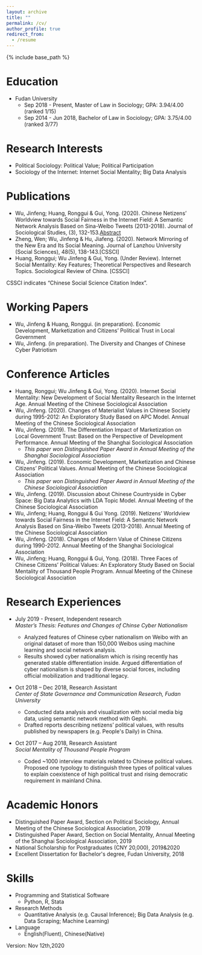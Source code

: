 ```yaml
---
layout: archive
title: ""
permalink: /cv/
author_profile: true
redirect_from:
  - /resume
---
```


{% include base_path %}


Education
======
* Fudan University 
  * Sep 2018 - Present,  Master of Law in Sociology; GPA: 3.94/4.00 (ranked 1/15)
  * Sep 2014 - Jun 2018, Bachelor of Law in Sociology; GPA: 3.75/4.00 (ranked 3/77)  
  
Research Interests
======
* Political Sociology: Political Value; Political Participation
* Sociology of the Internet: Internet Social Mentality; Big Data Analysis  
  
Publications
======
* Wu, Jinfeng; Huang, Ronggui & Gui, Yong. (2020). Chinese Netizens’ Worldview towards Social Fairness in the Internet Field: A Semantic Network Analysis Based on Sina-Weibo Tweets (2013-2018). Journal of Sociological Studies, (3), 132-153.[Abstract](https://www.jikan.com.cn/iedolDetail/2079113)
* Zheng, Wen; Wu, Jinfeng & Hu, Jiafeng. (2020). Network Mirroring of the New Era and Its Social Meaning. Journal of Lanzhou University (Social Sciences), 48(5), 138-143.\[CSSCI]
* Huang, Ronggui; Wu Jinfeng & Gui, Yong. (Under Review). Internet Social Mentality: Key Features; Theoretical Perspectives and Research Topics. Sociological Review of China. [CSSCI]

CSSCI indicates “Chinese Social Science Citation Index”.

Working Papers
======
* Wu, Jinfeng & Huang, Ronggui. (in preparation). Economic Development, Marketization and Citizens’ Political Trust in Local Government
* Wu, Jinfeng. (in preparation). The Diversity and Changes of Chinese Cyber Patriotism

Conference Articles
======
* Huang, Ronggui; Wu Jinfeng & Gui, Yong. (2020). Internet Social Mentality: New Development of Social Mentality Research in the Internet Age. Annual Meeting of the Chinese Sociological Association
* Wu, Jinfeng. (2020). Changes of Materialist Values in Chinese Society during 1995-2012: An Exploratory Study Based on APC Model. Annual Meeting of the Chinese Sociological Association
* Wu, Jinfeng. (2019). The Differentiation Impact of Marketization on Local Government Trust: Based on the Perspective of Development Performance. Annual Meeting of the Shanghai Sociological Association
  * *This paper won Distinguished Paper Award in Annual Meeting of the Shanghai Sociological Association*
* Wu, Jinfeng. (2019). Economic Development, Marketization and Chinese Citizens’ Political Values. Annual Meeting of the Chinese Sociological Association
  * *This paper won Distinguished Paper Award in Annual Meeting of the Chinese Sociological Association*
* Wu, Jinfeng. (2019). Discussion about Chinese Countryside in Cyber Space: Big Data Analytics with LDA Topic Model. Annual Meeting of the Chinese Sociological Association
* Wu, Jinfeng; Huang, Ronggui & Gui Yong. (2019). Netizens’ Worldview towards Social Fairness in the Internet Field:  A Semantic Network Analysis Based on Sina-Weibo Tweets (2013-2018). Annual Meeting of the Chinese Sociological Association
* Wu, Jinfeng. (2018). Changes of Modern Value of Chinese Citizens during 1990-2012. Annual Meeting of the Shanghai Sociological Association
* Wu, Jinfeng; Huang, Ronggui & Gui, Yong. (2018). Three Faces of Chinese Citizens’ Political Values: An Exploratory Study Based on Social Mentality of Thousand People Program. Annual Meeting of the Chinese Sociological Association  

Research Experiences
======
* July 2019 - Present, Independent research  
  *Master’s Thesis: Features and Changes of Chinse Cyber Nationalism*
  * Analyzed features of Chinese cyber nationalism on Weibo with an original dataset of more than 150,000 Weibos using machine learning and social network analysis.
  * Results showed cyber nationalism which is rising recently has generated stable differentiation inside. Argued differentiation of cyber nationalism is shaped by diverse social forces, including official mobilization and traditional legacy. 
  
* Oct 2018 – Dec 2018, Research Assistant  
  *Center of State Governance and Communication Research, Fudan University*
  * Conducted data analysis and visualization with social media big data, using semantic network method with Gephi. 
  * Drafted reports describing netizens’ political values, with results published by newspapers (e.g. People's Daily) in China.
  
* Oct 2017 – Aug 2018, Research Assistant  
  *Social Mentality of Thousand People Program*
  * Coded ~1000 interview materials related to Chinese political values. Proposed one typology to distinguish three types of political values to explain coexistence of high political trust and rising democratic requirement in mainland China.
  
Academic Honors
======
* Distinguished Paper Award, Section on Political Sociology, Annual Meeting of the Chinese Sociological Association, 2019
* Distinguished Paper Award, Section on Social Mentality, Annual Meeting of the Shanghai Sociological Association, 2019
* National Scholarship for Postgraduates (CNY 20,000), 2019&2020 
* Excellent Dissertation for Bachelor's degree, Fudan University, 2018
   
Skills
======
* Programming and Statistical Software
  * Python, R, Stata
* Research Methods
  * Quantitative Analysis (e.g. Causal Inference); Big Data Analysis (e.g. Data Scraping; Machine Learning)
* Language
  * English(Fluent), Chinese(Native)
  
Version: Nov 12th,2020
  
